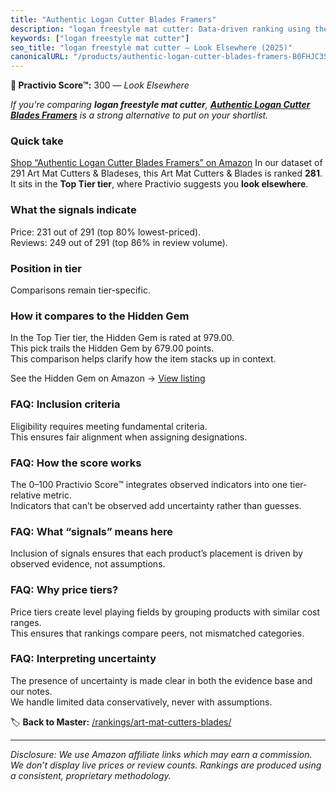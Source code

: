 ```yaml
---
title: "Authentic Logan Cutter Blades Framers"
description: "logan freestyle mat cutter: Data-driven ranking using the Practivio Score™. Positioned by quality, value, demand, findability, momentum."
keywords: ["logan freestyle mat cutter"]
seo_title: "logan freestyle mat cutter — Look Elsewhere (2025)"
canonicalURL: "/products/authentic-logan-cutter-blades-framers-B0FHJC3S5S/"
---
```


**🚫 Practivio Score™:** 300 — _Look Elsewhere_


*If you're comparing **logan freestyle mat cutter**, **[Authentic Logan Cutter Blades Framers](https://www.amazon.com/dp/B0FHJC3S5S?tag=practivio-20)** is a strong alternative to put on your shortlist.*
### Quick take
[Shop “Authentic Logan Cutter Blades Framers” on Amazon](https://www.amazon.com/dp/B0FHJC3S5S?tag=practivio-20)
In our dataset of 291 Art Mat Cutters & Bladeses, this Art Mat Cutters & Blades is ranked **281**.  
It sits in the **Top Tier tier**, where Practivio suggests you **look elsewhere**.

### What the signals indicate
Price: 231 out of 291 (top 80% lowest-priced).  
Reviews: 249 out of 291 (top 86% in review volume).  

### Position in tier
Comparisons remain tier-specific.

### How it compares to the Hidden Gem
In the Top Tier tier, the Hidden Gem is rated at 979.00.  
This pick trails the Hidden Gem by 679.00 points.  
This comparison helps clarify how the item stacks up in context.  

See the Hidden Gem on Amazon → [View listing](https://www.amazon.com/dp/B08XJKWGSS?tag=practivio-20)

### FAQ: Inclusion criteria
Eligibility requires meeting fundamental criteria.  
This ensures fair alignment when assigning designations.

### FAQ: How the score works
The 0–100 Practivio Score™ integrates observed indicators into one tier-relative metric.  
Indicators that can’t be observed add uncertainty rather than guesses.

### FAQ: What “signals” means here
Inclusion of signals ensures that each product’s placement is driven by observed evidence, not assumptions.

### FAQ: Why price tiers?
Price tiers create level playing fields by grouping products with similar cost ranges.  
This ensures that rankings compare peers, not mismatched categories.

### FAQ: Interpreting uncertainty
The presence of uncertainty is made clear in both the evidence base and our notes.  
We handle limited data conservatively, never with assumptions.


🏷️ **Back to Master:** [/rankings/art-mat-cutters-blades/](/rankings/art-mat-cutters-blades/)

---
_Disclosure: We use Amazon affiliate links which may earn a commission. We don’t display live prices or review counts. Rankings are produced using a consistent, proprietary methodology._
